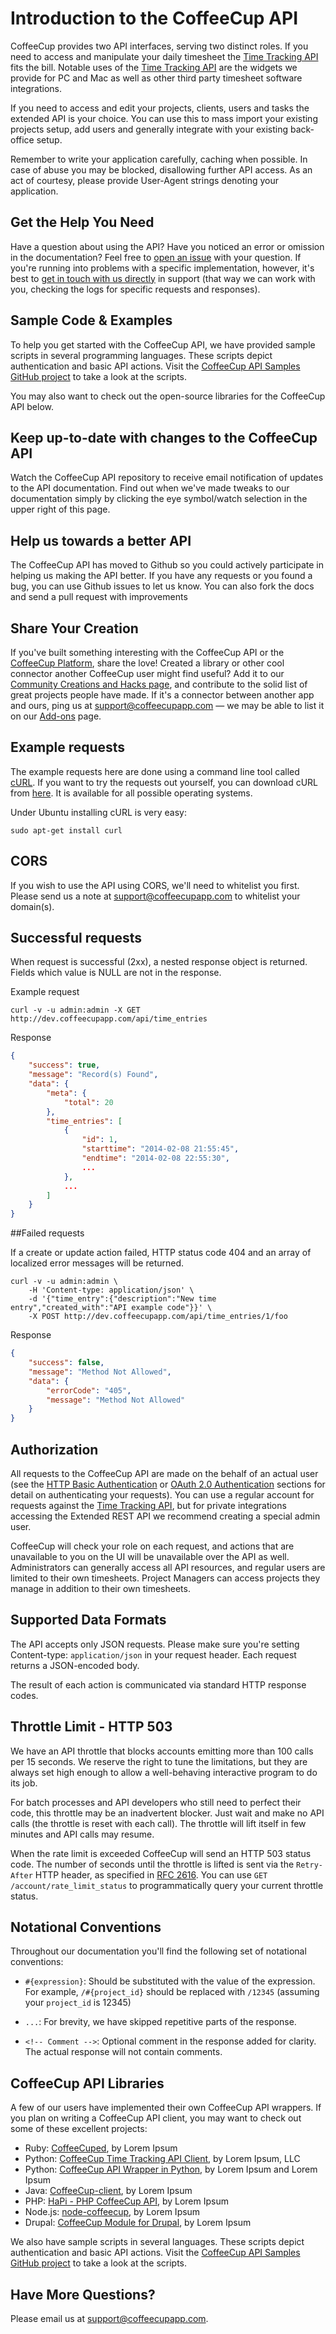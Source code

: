 # Introduction to the CoffeeCup API

CoffeeCup provides two API interfaces, serving two distinct roles. If you need to access and manipulate your daily timesheet the [Time Tracking API](http://git.reppa.net/coffeecup/api_docs/blob/master/Sections/Time%20Tracking.md) fits the bill. Notable uses of the [Time Tracking API](http://git.reppa.net/coffeecup/api_docs/blob/master/Sections/Time%20Tracking.md) are the widgets we provide for PC and Mac as well as other third party timesheet software integrations.

If you need to access and edit your projects, clients, users and tasks the extended API is your choice. You can use this to mass import your existing projects setup, add users and generally integrate with your existing back-office setup.

Remember to write your application carefully, caching when possible. In case of abuse you may be blocked, disallowing further API access. As an act of courtesy, please provide User-Agent strings denoting your application.

## Get the Help You Need

Have a question about using the API? Have you noticed an error or omission in the documentation? Feel free to [open an issue](http://github.com/coffeecupapp/api/issues/) with your question. If you're running into problems with a specific implementation, however, it's best to [get in touch with us directly](http://www.coffeecupapp.com/help/contact) in support (that way we can work with you, checking the logs for specific requests and responses).

## Sample Code & Examples

To help you get started with the CoffeeCup API, we have provided sample scripts in several programming languages. These scripts depict authentication and basic API actions. Visit the [CoffeeCup API Samples GitHub project](http://github.com/coffeecupapp/coffeecup_api_samples) to take a look at the scripts.

You may also want to check out the open-source libraries for the CoffeeCup API below.

## Keep up-to-date with changes to the CoffeeCup API

Watch the CoffeeCup API repository to receive email notification of updates to the API documentation. Find out when we've made tweaks to our documentation simply by clicking the eye symbol/watch selection in the upper right of this page.

## Help us towards a better API

The CoffeeCup API has moved to Github so you could actively participate in helping us making the API better. If you have any requests or you found a bug, you can use Github issues to let us know. You can also fork the docs and send a pull request with improvements

## Share Your Creation

If you've built something interesting with the CoffeeCup API or the [CoffeeCup Platform](http://www.coffeecupapp.com/platform), share the love! Created a library or other cool connector another CoffeeCup user might find useful? Add it to our [Community Creations and Hacks page](https://github.com/coffeecupapp/api/wiki/Community-Creations-&-Hacks), and contribute to the solid list of great projects people have made. If it's a connector between another app and ours, ping us at [support@coffeecupapp.com](mailto:support@coffeecupapp.com) — we may be able to list it on our [Add-ons](http://www.coffeecupapp.com/add-ons) page.

## Example requests

The example requests here are done using a command line tool called [cURL](http://en.wikipedia.org/wiki/CURL). If you want to try the requests out yourself, you can download cURL from [here](http://curl.haxx.se/download.html). It is available for all possible operating systems.

Under Ubuntu installing cURL is very easy:

```shell
sudo apt-get install curl
```

## CORS

If you wish to use the API using CORS, we'll need to whitelist you first. Please send us a note at support@coffeecupapp.com to whitelist your domain(s).

## Successful requests

When request is successful (2xx), a nested response object is returned. Fields which value is NULL are not in the response.

Example request

```shell
curl -v -u admin:admin -X GET http://dev.coffeecupapp.com/api/time_entries
```
Response

```json
{
    "success": true,
    "message": "Record(s) Found",
    "data": {
        "meta": {
            "total": 20
        },
        "time_entries": [
            {
                "id": 1,
                "starttime": "2014-02-08 21:55:45",
                "endtime": "2014-02-08 22:55:30",
                ...
            },
            ...
        ]
    }
}
```

##Failed requests

If a create or update action failed, HTTP status code 404 and an array of localized error messages will be returned.

```shell
curl -v -u admin:admin \
	-H 'Content-type: application/json' \
	-d '{"time_entry":{"description":"New time entry","created_with":"API example code"}}' \
	-X POST http://dev.coffeecupapp.com/api/time_entries/1/foo
```

Response

```json
{
    "success": false,
    "message": "Method Not Allowed",
    "data": {
        "errorCode": "405",
        "message": "Method Not Allowed"
    }
}
```

## Authorization

All requests to the CoffeeCup API are made on the behalf of an actual user (see the [HTTP Basic Authentication](https://github.com/coffeecupapp/api/blob/master/Authentication/HTTP%20Basic.md) or [OAuth 2.0 Authentication](https://github.com/coffeecupapp/api/blob/master/Authentication/OAuth%202.0.md) sections for detail on authenticating your requests). You can use a regular account for requests against the [Time Tracking API](https://github.com/coffeecupapp/api/blob/master/Sections/Time%20Tracking.md), but for private integrations accessing the Extended REST API we recommend creating a special admin user.

CoffeeCup will check your role on each request, and actions that are unavailable to you on the UI will be unavailable over the API as well. Administrators can generally access all API resources, and regular users are limited to their own timesheets. Project Managers can access projects they manage in addition to their own timesheets.

## Supported Data Formats

The API accepts only JSON requests. Please make sure you're setting Content-type: `application/json` in your request header. Each request returns a JSON-encoded body.

The result of each action is communicated via standard HTTP response codes.

## Throttle Limit - HTTP 503

We have an API throttle that blocks accounts emitting more than 100 calls per 15 seconds. We reserve the right to tune the limitations, but they are always set high enough to allow a well-behaving interactive program to do its job.

For batch processes and API developers who still need to perfect their code, this throttle may be an inadvertent blocker. Just wait and make no API calls (the throttle is reset with each call). The throttle will lift itself in few minutes and API calls may resume.

When the rate limit is exceeded CoffeeCup will send an HTTP 503 status code. The number of seconds until the throttle is lifted is sent via the `Retry-After` HTTP header, as specified in [RFC 2616](http://tools.ietf.org/html/rfc2616#section-14.37). You can use `GET /account/rate_limit_status` to programmatically query your current throttle status.

## Notational Conventions

Throughout our documentation you'll find the following set of notational conventions:

* `#{expression}`: Should be substituted with the value of the expression. For example, `/#{project_id}` should be replaced with `/12345` (assuming your `project_id` is 12345)

* `...`: For brevity, we have skipped repetitive parts of the response.

* `<!-- Comment -->`: Optional comment in the response added for clarity. The actual response will not contain comments.

## CoffeeCup API Libraries

A few of our users have implemented their own CoffeeCup API wrappers. If you plan on writing a CoffeeCup API client, you may want to check out some of these excellent projects:

* Ruby: [CoffeeCuped](https://github.com/lorem/coffeecuped), by Lorem Ipsum
* Python: [CoffeeCup Time Tracking API Client](https://github.com/lorem/python-coffeecup), by Lorem Ipsum, LLC
* Python: [CoffeeCup API Wrapper in Python](http://github.com/lorem/CoffeeCup), by Lorem Ipsum and Lorem Ipsum
* Java: [CoffeeCup-client](http://github.com/lorem/coffeecup-client),  by Lorem Ipsum
* PHP: [HaPi - PHP CoffeeCup API](http://labs.lorem.com/coffeecup-api/),  by Lorem Ipsum
* Node.js: [node-coffeecup](https://github.com/lorem/node-coffeecup),  by Lorem Ipsum
* Drupal: [CoffeeCup Module for Drupal](http://lorem.org/project/coffeecup),  by Lorem Ipsum

We also have sample scripts in several languages. These scripts depict authentication and basic API actions. Visit the [CoffeeCup API Samples GitHub project](http://github.com/coffeecupapp/coffeecup_api_samples) to take a look at the scripts.

## Have More Questions?

Please email us at [support@coffeecupapp.com](mailto:support@coffeecupapp.com).
